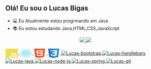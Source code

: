 ## Olá! Eu sou o Lucas Bigas

- 💻 Eu Atualmente estou progrmando em Java
- 📚 Eu estou estudando Java,HTML,CSS,JavaScript

<div align="center">
  <a href="https://github.com/LucasBigas">
  <img height="180em" src="https://github-readme-stats.vercel.app/api?username=LucasBigas&show_icons=true&theme=dracula&include_all_commits=true&count_private=true"/>
  <img height="180em" src="https://github-readme-stats.vercel.app/api/top-langs/?username=LucasBigas&layout=compact&langs_count=7&theme=dracula"/>
</div>
  
  <div style="display: inline_block"><br>
  <img align="center" alt="Lucas-Js" height="30" width="40" src="https://raw.githubusercontent.com/devicons/devicon/master/icons/javascript/javascript-plain.svg">
  <img align="center" alt="Lucas-React" height="30" width="40" src="https://raw.githubusercontent.com/devicons/devicon/master/icons/react/react-original.svg">
  <img align="center" alt="Lucas-HTML" height="30" width="40" src="https://raw.githubusercontent.com/devicons/devicon/master/icons/html5/html5-original.svg">
  <img align="center" alt="Lucas-CSS" height="30" width="40" src="https://raw.githubusercontent.com/devicons/devicon/master/icons/css3/css3-original.svg">
  <img align="center" alt="Lucas-bootstrap" height="30" width="40" src="https://cdn.jsdelivr.net/gh/devicons/devicon/icons/bootstrap/bootstrap-original.svg" > 
  <img align="center" alt="Lucas-handlebars" height="50" width="50" src="https://cdn.jsdelivr.net/gh/devicons/devicon/icons/handlebars/handlebars-original-wordmark.svg"> 
  <img align="center" alt="Lucas-java" height="50" width="50" src="https://cdn.jsdelivr.net/gh/devicons/devicon/icons/java/java-original-wordmark.svg" >
  <img align="center" alt="Lucas-node-js" height="50" width="50" src="https://cdn.jsdelivr.net/gh/devicons/devicon/icons/nodejs/nodejs-original.svg" >
  <img align="center" alt="Lucas-spring" height="40" width="50" src="https://cdn.jsdelivr.net/gh/devicons/devicon/icons/spring/spring-original.svg" >       
  <img align="center" alt="Lucas-git" height="50" width="50" src="https://cdn.jsdelivr.net/gh/devicons/devicon/icons/github/github-original.svg">
          
          

</div>
